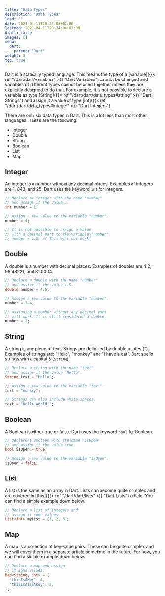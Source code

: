 ```yaml
---
title: "Data Types"
description: "Data Types"
lead: ""
date: 2021-04-11T20:34:08+02:00
lastmod: 2021-04-11T20:34:08+02:00
draft: false
images: []
menu: 
  dart:
    parent: "Dart"
weight: 3
toc: true
---
```


Dart is a statically typed language. This means the type of a [variable]({{< ref "/dart/dart/variables" >}} "Dart Variables") cannot be changed and variables of different types cannot be used together unless they are explicitly designed to do that. For example, it is not possible to declare a variable as type [String]({{< ref "/dart/dart/data_types#string" >}} "Dart Strings") and assign it a value of type [int]({{< ref "/dart/dart/data_types#integer" >}} "Dart Integers").

There are only six data types in Dart. This is a lot less than most other languages. These are the following:

- Integer
- Double
- String
- Boolean
- List
- Map

## Integer

An integer is a number without any decimal places. Examples of integers are 1, 843, and 25. Dart uses the keyword `int` for integers.

```dart
// Declare an integer with the name "number"
// and assign it the value 1.
int number = 1;

// Assign a new value to the variable "number".
number = 4;

// It is not possible to assign a value
// with a decimal part to the variable "number".
// number = 2.2; // This will not work!
```

## Double

A double is a number with decimal places. Examples of doubles are 4.2, 98.48221, and 31.0004.

```dart
// Declare a double with the name "number"
// and assign it the value 4.5.
double number = 4.5;

// Assign a new value to the variable "number".
number = 3.4;

// Assigning a number without any decimal part
// will work. It is still considered a double.
number = 2;
```

## String

A string is any piece of text. Strings are delimited by double quotes ("). Examples of strings are: "Hello", "monkey" and "I have a cat". Dart spells strings with a capital S (`String`).

```dart
// Declare a string with the name "text"
// and assign it the value "Hello".
String text = "Hello";

// Assign a new value to the variable "text".
text = "monkey";

// Strings can also include white spaces.
text = "Hello World!";
```

## Boolean

A Boolean is either true or false. Dart uses the keyword `bool` for Boolean.

```dart
// Declare a Boolean with the name "isOpen"
// and assign it the value true.
bool isOpen = true;

// Assign a new value to the variable "isOpen".
isOpen = false;
```

## List

A list is the same as an array in Dart. Lists can become quite complex and are covered in [this]({{< ref "/dart/dart/lists" >}} "Dart Lists") article. You can find a simple example down below.

```dart
// Declare a list of integers and
// assign it some values.
List<int> myList = [1, 2, 3];
```

## Map

A map is a collection of key-value pairs. These can be quite complex and we will cover them in a separate article sometime in the future. For now, you can find a simple example down below.

```dart
// Declare a map and assign
// it some values.
Map<String, int> = {
  "thisIsAKey": 4,
  "thisIsAlsoAKey": 8,
};
```
